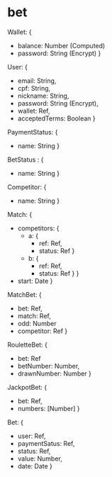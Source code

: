 # bet

Wallet: {
 - balance: Number (Computed)
 - password: String (Encrypt)
}

User: {
 - email: String,
 - cpf: String,
 - nickname: String,
 - password: String (Encrypt),
 - wallet: Ref,
 - acceptedTerms: Boolean
}

PaymentStatus: {
 - name: String
}

BetStatus : {
 - name: String
}

Competitor: {
 - name: String
}

Match: {
 - competitors: {
    - a: {
       - ref: Ref,
       - status: Ref
     }
    - b: {       
        - ref: Ref,
       - status: Ref
     }
}
 - start: Date
}

MatchBet: {
 - bet: Ref,
 - match: Ref,
 - odd: Number
 - competitor: Ref 
}

RouletteBet: {
 - bet: Ref
 - betNumber: Number,
 - drawnNumber: Number
}

JackpotBet: {
 - bet: Ref,
 - numbers: [Number]
}

Bet: {
 - user: Ref,
- paymentSatus: Ref,
- status: Ref,
 - value: Number,
 - date: Date
}

